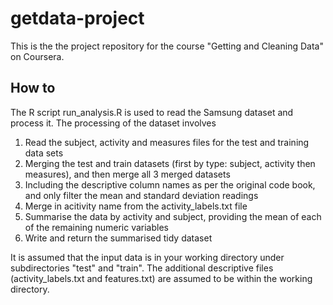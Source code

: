 # getdata-project
This is the the project repository for the course "Getting and Cleaning Data" on Coursera.

## How to
The R script run_analysis.R is used to read the Samsung dataset and process it. The processing of the dataset involves 
1. Read the subject, activity and measures files for the test and training data sets
2. Merging the test and train datasets (first by type: subject, activity then measures), and then merge all 3 merged datasets
3. Including the descriptive column names as per the original code book, and only filter the mean and standard deviation readings
3. Merge in acitivity name from the activity_labels.txt file
4. Summarise the data by activity and subject, providing the mean of each of the remaining numeric variables
5. Write and return the summarised tidy dataset

It is assumed that the input data is in your working directory under subdirectories "test" and "train". The additional descriptive files (activity_labels.txt and features.txt) are assumed to be within the working directory.